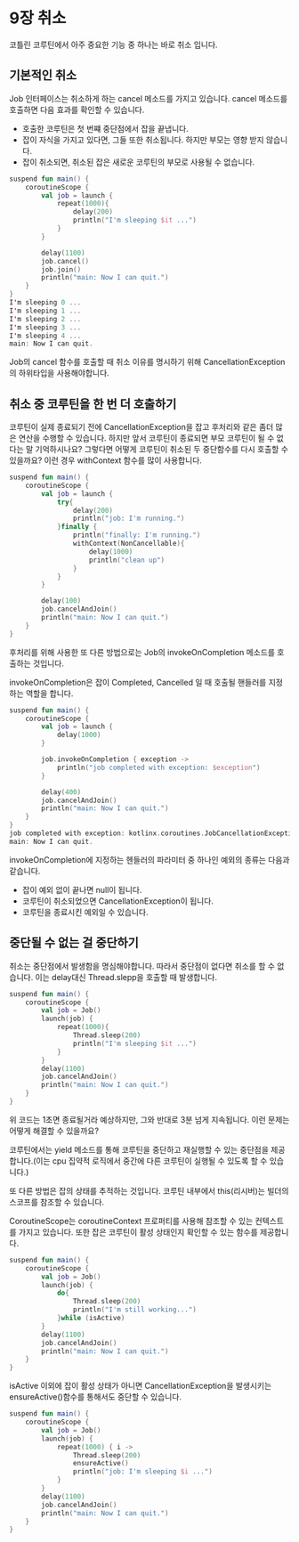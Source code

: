 # 9장 취소

코틀린 코루틴에서 아주 중요한 기능 중 하나는 바로 취소 입니다.

## 기본적인 취소

Job 인터페이스는 취소하게 하는 cancel 메소드를 가지고 있습니다. cancel 메소드를 호출하면 다음 효과를 확인할 수 있습니다.
* 호출한 코루틴은 첫 번쨰 중단점에서 잡을 끝냅니다.
* 잡이 자식을 가지고 있다면, 그들 또한 취소됩니다. 하지만 부모는 영향 받지 않습니다.
* 잡이 취소되면, 취소된 잡은 새로운 코루틴의 부모로 사용될 수 없습니다.

```Kotlin
suspend fun main() {
    coroutineScope {
        val job = launch {
            repeat(1000){
                delay(200)
                println("I'm sleeping $it ...")
            }
        }

        delay(1100)
        job.cancel()
        job.join()
        println("main: Now I can quit.")
    }
}
I'm sleeping 0 ...
I'm sleeping 1 ...
I'm sleeping 2 ...
I'm sleeping 3 ...
I'm sleeping 4 ...
main: Now I can quit.
```

Job의 cancel 함수를 호출할 때 취소 이유를 명시하기 위해 CancellationException의 하위타입을 사용해야합니다.

## 취소 중 코루틴을 한 번 더 호출하기

코루틴이 실제 종료되기 전에 CancellationException을 잡고 후처리와 같은 좀더 많은 연산을 수행할 수 있습니다.
하지만 앞서 코루틴이 종료되면 부모 코루틴이 될 수 없다는 말 기억하시나요? 그렇다면 어떻게 코루틴이 취소된 두 중단함수를 다시 호출할 수 있을까요? 이런 경우 withContext 함수를 많이 사용합니다.

```Kotlin
suspend fun main() {
    coroutineScope {
        val job = launch {
            try{
                delay(200)
                println("job: I'm running.")
            }finally {
                println("finally: I'm running.")
                withContext(NonCancellable){
                    delay(1000)
                    println("clean up")
                }
            }
        }

        delay(100)
        job.cancelAndJoin()
        println("main: Now I can quit.")
    }
}
```

후처리를 위해 사용한 또 다른 방법으로는 Job의 invokeOnCompletion 메소드를 호출하는 것입니다.

invokeOnCompletion은 잡이 Completed, Cancelled 일 때 호출될 핸들러를 지정하는 역할을 합니다.

```Kotlin
suspend fun main() {
    coroutineScope {
        val job = launch {
            delay(1000)
        }

        job.invokeOnCompletion { exception ->
            println("job completed with exception: $exception")
        }

        delay(400)
        job.cancelAndJoin()
        println("main: Now I can quit.")
    }
}
job completed with exception: kotlinx.coroutines.JobCancellationException: StandaloneCoroutine was cancelled; job=StandaloneCoroutine{Cancelled}@20b814b8
main: Now I can quit.
```

invokeOnCompletion에 지정하는 헨들러의 파라미터 중 하나인 예외의 종류는 다음과 같습니다.
* 잡이 예외 없이 끝나면 null이 됩니다.
* 코루틴이 취소되었으면 CancellationException이 됩니다.
* 코루틴을 종료시킨 예외일 수 있습니다.

## 중단될 수 없는 걸 중단하기

취소는 중단점에서 발생함을 명심해야합니다. 따라서 중단점이 없다면 취소를 할 수 없습니다. 이는 delay대신 Thread.slepp을 호출할 때 발생합니다.

```Kotlin
suspend fun main() {
    coroutineScope {
        val job = Job()
        launch(job) {
            repeat(1000){
                Thread.sleep(200)
                println("I'm sleeping $it ...")
            }
        }
        delay(1100)
        job.cancelAndJoin()
        println("main: Now I can quit.")
    }
}
```

위 코드는 1초면 종료될거라 예상하지만, 그와 반대로 3분 넘게 지속됩니다. 이런 문제는 어떻게 해결할 수 있을까요?

코루틴에서는 yield 메소드를 통해 코루틴을 중단하고 재실행할 수 있는 중단점을 제공합니다.(이는 cpu 집약적 로직에서 중간에 다른 코루틴이 실행될 수 있도록 할 수 있습니다.)

또 다른 방법은 잡의 상태를 추적하는 것입니다.
코루틴 내부에서 this(리시버)는 빌더의 스코프를 참조할 수 있습니다.

CoroutineScope는 coroutineContext 프로퍼티를 사용해 참조할 수 있는 컨텍스트를 가지고 있습니다. 또한 잡은 코루틴이 활성 상태인지 확인할 수 있는 함수를 제공합니다.

```Kotlin
suspend fun main() {
    coroutineScope {
        val job = Job()
        launch(job) {
            do{
                Thread.sleep(200)
                println("I'm still working...")
            }while (isActive)
        }
        delay(1100)
        job.cancelAndJoin()
        println("main: Now I can quit.")
    }
}
```

isActive 이외에 잡이 활성 상태가 아니면 CancellationException을 발생시키는 ensureActive()함수를 통해서도 중단할 수 있습니다.

```Kotlin
suspend fun main() {
    coroutineScope {
        val job = Job()
        launch(job) {
            repeat(1000) { i ->
                Thread.sleep(200)
                ensureActive()
                println("job: I'm sleeping $i ...")
            }
        }
        delay(1100)
        job.cancelAndJoin()
        println("main: Now I can quit.")
    }
}
```
